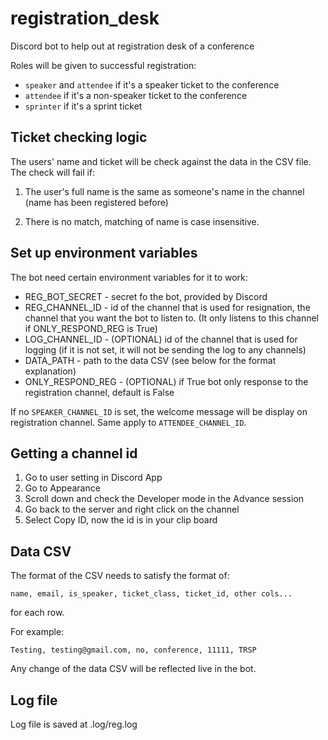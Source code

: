 # registration_desk
Discord bot to help out at registration desk of a conference

Roles will be given to successful registration:

* `speaker` and `attendee` if it's a speaker ticket to the conference
* `attendee` if it's a non-speaker ticket to the conference
* `sprinter` if it's a sprint ticket

## Ticket checking logic

The users' name and ticket will be check against the data in the CSV file. The check will fail if:

1) The user's full name is the same as someone's name in the channel (name has been registered before)

2) There is no match, matching of name is case insensitive.

## Set up environment variables

The bot need certain environment variables for it to work:

* REG_BOT_SECRET - secret fo the bot, provided by Discord
* REG_CHANNEL_ID -  id of the channel that is used for resignation, the channel that you want the bot to listen to. (It only listens to this channel if ONLY_RESPOND_REG is True)
* LOG_CHANNEL_ID -  (OPTIONAL) id of the channel that is used for logging (if it is not set, it will not be sending the log to any channels)
* DATA_PATH - path to the data CSV (see below for the format explanation)
* ONLY_RESPOND_REG - (OPTIONAL) if True bot only response to the registration channel, default is False

If no `SPEAKER_CHANNEL_ID` is set, the welcome message will be display on registration channel. Same apply to `ATTENDEE_CHANNEL_ID`.

## Getting a channel id

1. Go to user setting in Discord App
2. Go to Appearance
3. Scroll down and check the Developer mode in the Advance session
4. Go back to the server and right click on the channel
5. Select Copy ID, now the id is in your clip board

## Data CSV

The format of the CSV needs to satisfy the format of:

`name, email, is_speaker, ticket_class, ticket_id, other cols...`

for each row.

For example:

`Testing, testing@gmail.com, no, conference, 11111, TRSP`

Any change of the data CSV will be reflected live in the bot.

## Log file

Log file is saved at .log/reg.log
